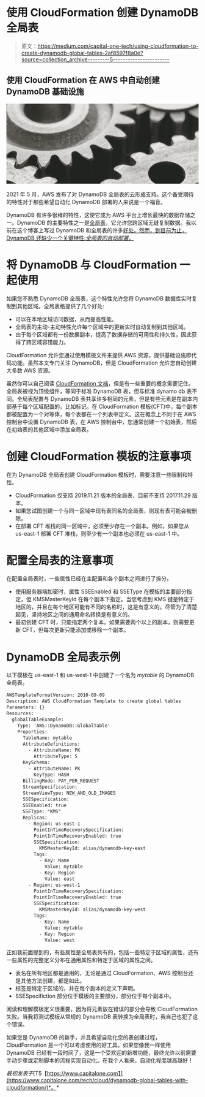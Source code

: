 # 使用 CloudFormation 创建 DynamoDB 全局表

> 原文：<https://medium.com/capital-one-tech/using-cloudformation-to-create-dynamodb-global-tables-2af8597f8a0e?source=collection_archive---------5----------------------->

## 使用 CloudFormation 在 AWS 中自动创建 DynamoDB 基础设施

![](img/5d14c16af0df83a17e25a1c59ee66b1e.png)

2021 年 5 月，AWS 发布了对 DynamoDB 全局表的云形成支持。这个备受期待的特性对于那些希望自动化 DynamoDB 部署的人来说是一个福音。

DynamoDB 有许多很棒的特性，这使它成为 AWS 平台上增长最快的数据存储之一。DynamoDB 的主要特性之一是[全局表](https://aws.amazon.com/dynamodb/global-tables/)，它允许您跨区域无缝复制数据。我以前在这个博客上写过 DynamoDB 和全局表的许多[好处。然而，到目前为止，DynamoDB 还缺少一个关键特性:*全局表的自动部署。*](https://www.capitalone.com/tech/software-engineering/comparing-dynamodb-and-aurora-global-database-and-aurora-multi-master/)

# 将 DynamoDB 与 CloudFormation 一起使用

如果您不熟悉 DynamoDB 全局表，这个特性允许您将 DynamoDB 数据库实时复制到其他区域。全局表格提供了几个好处:

*   可以在本地区域访问数据，从而提高性能。
*   全局表的主动-主动特性允许每个区域中的更新实时自动复制到其他区域。
*   由于每个区域都有一份数据副本，提高了数据存储的可用性和持久性，因此获得了跨区域容错能力。

CloudFormation 允许您通过使用模板文件来提供 AWS 资源，提供基础设施即代码功能。虽然本文专门关注 DynamoDB，但是 CloudFormation 允许您自动创建大多数 AWS 资源。

虽然你可以自己阅读 [CloudFormation 文档](https://docs.aws.amazon.com/AWSCloudFormation/latest/UserGuide/aws-resource-dynamodb-globaltable.html)，但是有一些重要的概念需要记住。全局表被视为顶级组件，等同于标准 DynamoDB 表，但与标准 dynamo db 表不同。全局表配置与 DynamoDB 表共享许多相同的元素，但是有些元素是在副本内部基于每个区域配置的，比如标记。在 CloudFormation 模板(CFT)中，每个副本都被配置为一个对等体，每个表都在一个列表中定义。这在概念上不同于在 AWS 控制台中设置 DynamoDB 表，在 AWS 控制台中，您通常创建一个初始表，然后在初始表的其他区域中添加全局表。

# 创建 CloudFormation 模板的注意事项

在为 DynamoDB 全局表创建 CloudFormation 模板时，需要注意一些限制和特性。

*   CloudFormation 仅支持 2019.11.21 版本的全局表，目前不支持 2017.11.29 版本。
*   如果您试图创建一个与同一区域中现有表同名的全局表，则现有表可能会被删除。
*   在部署 CFT 堆栈的同一区域中，必须至少存在一个副本。例如，如果您从 us-east-1 部署 CFT 堆栈，则至少有一个副本也必须在 us-east-1 中。

# 配置全局表的注意事项

在配置全局表时，一些属性已经在主配置和各个副本之间进行了拆分。

*   使用服务器端加密时，属性 SSEEnabled 和 SSEType 在模板的主要部分指定，但 KMSMasterKeyId 在每个副本下指定。当您考虑到 KMS 键是特定于地区的，并且在每个地区可能有不同的名称时，这是有意义的。尽管为了清楚起见，坚持地区之间的通用命名转换是有意义的。
*   最初创建 CFT 时，只能指定两个复本。如果需要两个以上的副本，则需要更新 CFT，但每次更新只能添加或移除一个副本。

# DynamoDB 全局表示例

以下模板在 us-east-1 和 us-west-1 中创建了一个名为 *mytable* 的 DynamoDB 全局表。

```
AWSTemplateFormatVersion: 2010-09-09
Description: AWS CloudFormation Template to create global tables
Parameters: {}
Resources:
  globalTableExample:
    Type: 'AWS::DynamoDB::GlobalTable'
    Properties:
      TableName: mytable
      AttributeDefinitions:
        - AttributeName: PK
          AttributeType: S
      KeySchema:
        - AttributeName: PK
          KeyType: HASH
      BillingMode: PAY_PER_REQUEST
      StreamSpecification:
      StreamViewType: NEW_AND_OLD_IMAGES
      SSESpecification:
      SSEEnabled: true
      SSEType: "KMS"
      Replicas:
        - Region: us-east-1
          PointInTimeRecoverySpecification:
          PointInTimeRecoveryEnabled: true
          SSESpecification:
            KMSMasterKeyId: alias/dynamodb-key-east
          Tags:
            - Key: Name
              Value: mytable
            - Key: Region
              Value: east
        - Region: us-west-1
          PointInTimeRecoverySpecification:
          PointInTimeRecoveryEnabled: true
          SSESpecification:
            KMSMasterKeyId: alias/dynamodb-key-west
          Tags:
            - Key: Name
              Value: mytable
            - Key: Region
              Value: west
```

正如我前面提到的，有些属性是全局表共有的，包括一些特定于区域的属性，还有一些属性的完整定义分布在通用属性和特定于区域的属性之间。

*   表名在所有地区都是通用的，无论是通过 CloudFormation、AWS 控制台还是其他方法创建，都是如此。
*   标签是特定于区域的，并在每个副本的定义下声明。
*   SSESpecifiction 部分位于模板的主要部分，部分位于每个副本中。

阅读和理解模板定义很重要，因为将元素放在错误的部分会导致 CloudFormation 失败。当我将测试模板从常规的 DynamoDB 表转换为全局表时，我自己也犯了这个错误。

如果您是 DynamoDB 的新手，并且希望自动化您的表创建过程，CloudFormation 是一个可以考虑使用的好工具。如果您像我一样使用 DynamoDB 已经有一段时间了，这是一个受欢迎的新增功能，最终允许以前需要手动步骤或定制脚本的流程实现自动化。在我个人看来，自动化程度越高越好！

*最初发表于*[T5【https://www.capitalone.com】](https://www.capitalone.com/tech/cloud/dynamodb-global-tables-with-cloudformation/)*。*